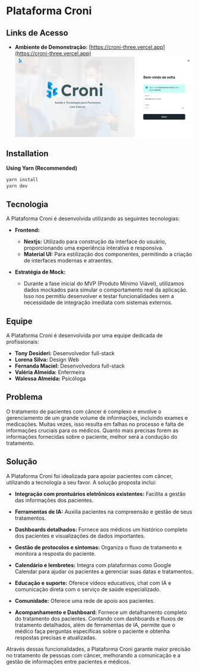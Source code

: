 # Plataforma Croni

## Links de Acesso

- **Ambiente de Demonstração:** [https://croni-three.vercel.app](https://croni-three.vercel.app)
![CRONI](./.github/capa.png)
## Installation

**Using Yarn (Recommended)**

```sh
yarn install
yarn dev
```
## Tecnologia

A Plataforma Croni é desenvolvida utilizando as seguintes tecnologias:

- **Frontend:**
  - **Nextjs:** Utilizado para construção da interface do usuário, proporcionando uma experiência interativa e responsiva.
  - **Material UI:** Para estilização dos componentes, permitindo a criação de interfaces modernas e atraentes.

- **Estratégia de Mock:**
  - Durante a fase inicial do MVP (Produto Mínimo Viável), utilizamos dados mockados para simular o comportamento real da aplicação. Isso nos permitiu desenvolver e testar funcionalidades sem a necessidade de integração imediata com sistemas externos.

## Equipe

A Plataforma Croni é desenvolvida por uma equipe dedicada de profissionais:

- **Tony Desideri:** Desenvolvedor full-stack
- **Lorena Silva:** Design Web
- **Fernanda Maciel:** Desenvolvedora full-stack
- **Valéria Almeida:** Enfermeira
- **Walessa Almeida:** Psicóloga

## Problema

O tratamento de pacientes com câncer é complexo e envolve o gerenciamento de um grande volume de informações, incluindo exames e medicações. Muitas vezes, isso resulta em falhas no processo e falta de informações cruciais para os médicos. Quanto mais precisas forem as informações fornecidas sobre o paciente, melhor será a condução do tratamento.

## Solução

A Plataforma Croni foi idealizada para apoiar pacientes com câncer, utilizando a tecnologia a seu favor. A solução proposta inclui:

- **Integração com prontuários eletrônicos existentes:** Facilita a gestão das informações dos pacientes.
- **Ferramentas de IA:** Auxilia pacientes na compreensão e gestão de seus tratamentos.
- **Dashboards detalhados:** Fornece aos médicos um histórico completo dos pacientes e visualizações de dados importantes.
- **Gestão de protocolos e sintomas:** Organiza o fluxo de tratamento e monitora a resposta do paciente.
- **Calendário e lembretes:** Integra com plataformas como Google Calendar para ajudar os pacientes a gerenciar suas datas e tratamentos.
- **Educação e suporte:** Oferece vídeos educativos, chat com IA e comunicação direta com o serviço de saúde especializado.
- **Comunidade:** Oferece uma rede de apoio aos pacientes.

- **Acompanhamento e Dashboard:** Fornece um detalhamento completo do tratamento dos pacientes. Contando com dashboards e fluxos de tratamento detalhados, além de ferramentas de IA, permite que o médico faça perguntas específicas sobre o paciente e obtenha respostas precisas e atualizadas.

Através dessas funcionalidades, a Plataforma Croni garante maior precisão no tratamento de pessoas com câncer, melhorando a comunicação e a gestão de informações entre pacientes e médicos.
